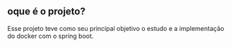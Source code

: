 ## oque é o projeto?
Esse projeto teve como seu principal objetivo o estudo e a implementação do docker com o spring boot.
